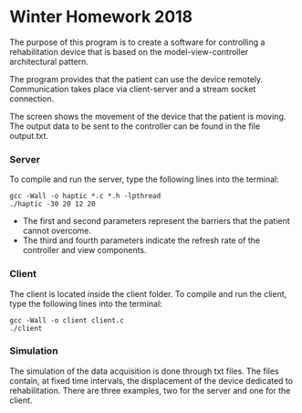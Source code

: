 # Winter Homework 2018

The purpose of this program is to create a software for controlling a rehabilitation device that is based on the model-view-controller architectural pattern.

The program provides that the patient can use the device remotely. Communication takes place via client-server and a stream socket connection.

The screen shows the movement of the device that the patient is moving.
The output data to be sent to the controller can be found in the file output.txt.

### Server

To compile and run the server, type the following lines into the terminal:
```
gcc -Wall -o haptic *.c *.h -lpthread
./haptic -30 20 12 20
```
- The first and second parameters represent the barriers that the patient cannot overcome.
- The third and fourth parameters indicate the refresh rate of the controller and view components.

### Client

The client is located inside the client folder. To compile and run the client, type the following lines into the terminal: 
```
gcc -Wall -o client client.c
./client
```

### Simulation

The simulation of the data acquisition is done through txt files. The files contain, at fixed time intervals, the displacement of the device dedicated to rehabilitation. There are three examples, two for the server and one for the client.
